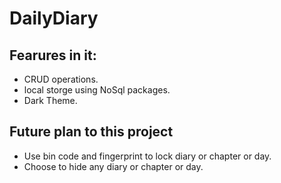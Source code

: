 # DailyDiary

## Fearures in it:
- CRUD operations.
- local storge using NoSql packages.
- Dark Theme.

## Future plan to this project
- Use bin code and fingerprint to lock diary or chapter or day.
- Choose to hide any diary or chapter or day. 

